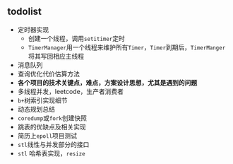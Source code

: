 ## todolist

+ 定时器实现
  + 创建一个线程，调用`setitimer`定时
  + `TimerManager`用一个线程来维护所有`Timer`，`Timer`到期后，`TimerManger`将其写回相应主线程
+ 消息队列
+ 查询优化代价估算方法
+ **各个项目的技术关键点，难点，方案设计思想，尤其是遇到的问题**
+ 多线程并发，leetcode，生产者消费者
+ `b+`树索引实现细节
+ 动态规划总结
+ `coredump`或`fork`创建快照
+ 跳表的优缺点及相关实现
+ 简历上`epoll`项目测试
+ `stl`线性与并发部分的接口
+ `stl` 哈希表实现，`resize`
